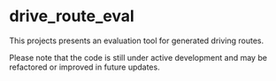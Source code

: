 # drive_route_eval
This projects presents an evaluation tool for generated driving routes.

Please note that the code is still under active development and may be refactored or improved in future updates.  
